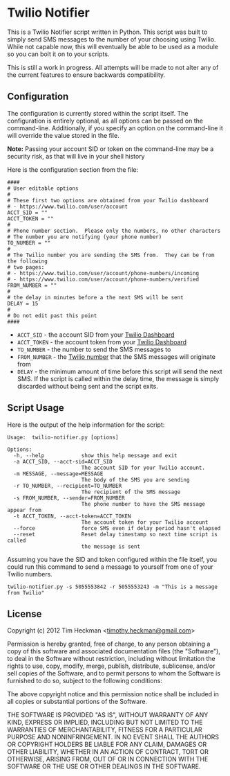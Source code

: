 Twilio Notifier
===============
This is a Twilio Notifier script written in Python.  This script was built to simply send SMS messages to the number of your choosing using Twilio.  While not capable now, this will eventually be able to be used as a module so you can bolt it on to your scripts.

This is still a work in progress.  All attempts will be made to not alter any of the current features to ensure backwards compatibility.

Configuration
-------------

The configuration is currently stored within the script itself.  The configuration is entirely optional, as all options can be passed on the command-line.  Additionally, if you specify an option on the command-line it will override the value stored in the file.

**Note:** Passing your account SID or token on the command-line may be a security risk, as that will live in your shell history

Here is the configuration section from the file:

	####
	# User editable options
	#
	# These first two options are obtained from your Twilio dashboard
	# - https://www.twilio.com/user/account
	ACCT_SID = ""
	ACCT_TOKEN = ""
	#
	# Phone number section.  Please only the numbers, no other characters
	# The number you are notifying (your phone number)
	TO_NUMBER = ""
	#
	# The Twilio number you are sending the SMS from.  They can be from the following
	# two pages:
	# - https://www.twilio.com/user/account/phone-numbers/incoming
	# - https://www.twilio.com/user/account/phone-numbers/verified
	FROM_NUMBER = ""
	#
	# the delay in minutes before a the next SMS will be sent
	DELAY = 15
	#
	# Do not edit past this point
	####

* `ACCT_SID` - the account SID from your [Twilio Dashboard](https://www.twilio.com/user/account)
* `ACCT_TOKEN` - the account token from your [Twilio Dashboard](https://www.twilio.com/user/account)
* `TO_NUMBER` - the number to send the SMS messages to
* `FROM_NUMBER` - the [Twilio number](https://www.twilio.com/user/account/phone-numbers/incoming) that the SMS messages will originate from
* `DELAY` - the minimum amount of time before this script will send the next SMS.  If the script is called within the delay time, the message is simply discarded without being sent and the script exits.

Script Usage
------------

Here is the output of the help information for the script:

	Usage: 	twilio-notifier.py [options]

	Options:
	  -h, --help            show this help message and exit
	  -a ACCT_SID, --acct-sid=ACCT_SID
	                        The account SID for your Twilio account.
	  -m MESSAGE, --message=MESSAGE
	                        The body of the SMS you are sending
	  -r TO_NUMBER, --recipient=TO_NUMBER
	                        The recipient of the SMS message
	  -s FROM_NUMBER, --sender=FROM_NUMBER
	                        The phone number to have the SMS message appear from
	  -t ACCT_TOKEN, --acct-token=ACCT_TOKEN
	                        The account token for your Twilio account
	  --force               force SMS even if delay period hasn't elapsed
	  --reset               Reset delay timestamp so next time script is called
	                        the message is sent

Assuming you have the SID and token configured within the file itself, you could run this command to send a message to yourself from one of your Twilio numbers.

`twilio-notifier.py -s 5055553842 -r 5055553243 -m "This is a message from Twilio"`

License
-------
Copyright (c) 2012 Tim Heckman <<timothy.heckman@gmail.com>>

Permission is hereby granted, free of charge, to any person obtaining a copy of this software and associated documentation files (the "Software"), to deal in the Software without restriction, including without limitation the rights to use, copy, modify, merge, publish, distribute, sublicense, and/or sell copies of the Software, and to permit persons to whom the Software is furnished to do so, subject to the following conditions:

The above copyright notice and this permission notice shall be included in all copies or substantial portions of the Software.

THE SOFTWARE IS PROVIDED "AS IS", WITHOUT WARRANTY OF ANY KIND, EXPRESS OR IMPLIED, INCLUDING BUT NOT LIMITED TO THE WARRANTIES OF MERCHANTABILITY, FITNESS FOR A PARTICULAR PURPOSE AND NONINFRINGEMENT. IN NO EVENT SHALL THE AUTHORS OR COPYRIGHT HOLDERS BE LIABLE FOR ANY CLAIM, DAMAGES OR OTHER LIABILITY, WHETHER IN AN ACTION OF CONTRACT, TORT OR OTHERWISE, ARISING FROM, OUT OF OR IN CONNECTION WITH THE SOFTWARE OR THE USE OR OTHER DEALINGS IN THE SOFTWARE.
